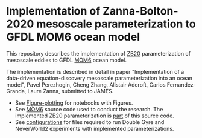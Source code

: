 # Implementation of Zanna-Bolton-2020 mesoscale parameterization to GFDL MOM6 ocean model
This repository describes the implementation of [ZB20](https://agupubs.onlinelibrary.wiley.com/doi/full/10.1029/2020GL088376) parameterization of mesoscale eddies to GFDL [MOM6](https://github.com/NOAA-GFDL/MOM6) ocean model.

The implementation is described in detail in paper "Implementation of a data-driven equation-discovery mesoscale parameterization into an ocean model", Pavel Perezhogin, Cheng Zhang, Alistair Adcroft, Carlos Fernandez-Granda, Laure Zanna, submitted to JAMES.

* See [Figure-plotting](https://github.com/m2lines/Implementation-ZB20/tree/main/Figure-plotting) for notebooks with Figures.
* See [MOM6](https://github.com/m2lines/Implementation-ZB20/tree/main/src) source code used to conduct the research. The implemented ZB20 parameterization is [part](https://github.com/NOAA-GFDL/MOM6/blob/dev/gfdl/src/parameterizations/lateral/MOM_Zanna_Bolton.F90) of this source code.
* See [configurations](https://github.com/m2lines/Implementation-ZB20/tree/main/configurations) for files required to run Double Gyre and NeverWorld2 experiments with implemented parameterizations.
